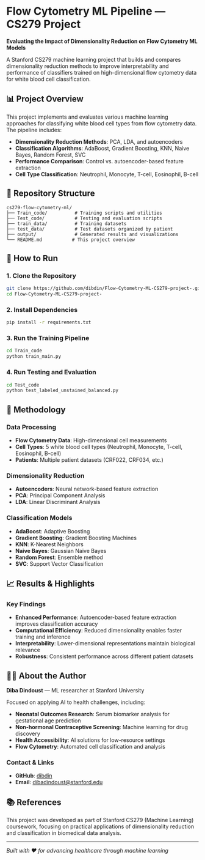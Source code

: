 # Flow Cytometry ML Pipeline — CS279 Project

**Evaluating the Impact of Dimensionality Reduction on Flow Cytometry ML Models**

A Stanford CS279 machine learning project that builds and compares dimensionality reduction methods to improve interpretability and performance of classifiers trained on high-dimensional flow cytometry data for white blood cell classification.

## 📊 Project Overview

This project implements and evaluates various machine learning approaches for classifying white blood cell types from flow cytometry data. The pipeline includes:

- **Dimensionality Reduction Methods**: PCA, LDA, and autoencoders
- **Classification Algorithms**: AdaBoost, Gradient Boosting, KNN, Naive Bayes, Random Forest, SVC
- **Performance Comparison**: Control vs. autoencoder-based feature extraction
- **Cell Type Classification**: Neutrophil, Monocyte, T-cell, Eosinophil, B-cell

## 📁 Repository Structure

```
cs279-flow-cytometry-ml/
├── Train_code/          # Training scripts and utilities
├── Test_code/           # Testing and evaluation scripts
├── train_data/          # Training datasets
├── test_data/           # Test datasets organized by patient
├── output/              # Generated results and visualizations
└── README.md           # This project overview
```

## 🚀 How to Run

### 1. Clone the Repository
```bash
git clone https://github.com/dibdin/Flow-Cytometry-ML-CS279-project-.git
cd Flow-Cytometry-ML-CS279-project-
```

### 2. Install Dependencies
```bash
pip install -r requirements.txt
```

### 3. Run the Training Pipeline
```bash
cd Train_code
python train_main.py
```

### 4. Run Testing and Evaluation
```bash
cd Test_code
python test_labeled_unstained_balanced.py
```

## 🔬 Methodology

### Data Processing
- **Flow Cytometry Data**: High-dimensional cell measurements
- **Cell Types**: 5 white blood cell types (Neutrophil, Monocyte, T-cell, Eosinophil, B-cell)
- **Patients**: Multiple patient datasets (CRF022, CRF034, etc.)

### Dimensionality Reduction
- **Autoencoders**: Neural network-based feature extraction
- **PCA**: Principal Component Analysis
- **LDA**: Linear Discriminant Analysis

### Classification Models
- **AdaBoost**: Adaptive Boosting
- **Gradient Boosting**: Gradient Boosting Machines
- **KNN**: K-Nearest Neighbors
- **Naive Bayes**: Gaussian Naive Bayes
- **Random Forest**: Ensemble method
- **SVC**: Support Vector Classification

## 📈 Results & Highlights

### Key Findings
- **Enhanced Performance**: Autoencoder-based feature extraction improves classification accuracy
- **Computational Efficiency**: Reduced dimensionality enables faster training and inference
- **Interpretability**: Lower-dimensional representations maintain biological relevance
- **Robustness**: Consistent performance across different patient datasets

## 👨‍🔬 About the Author

**Diba Dindoust** — ML researcher at Stanford University

Focused on applying AI to health challenges, including:
- **Neonatal Outcomes Research**: Serum biomarker analysis for gestational age prediction
- **Non-hormonal Contraceptive Screening**: Machine learning for drug discovery
- **Health Accessibility**: AI solutions for low-resource settings
- **Flow Cytometry**: Automated cell classification and analysis

### Contact & Links
- **GitHub**: [dibdin](https://github.com/dibdin)
- **Email**: dibadindoust@stanford.edu

## 📚 References

This project was developed as part of Stanford CS279 (Machine Learning) coursework, focusing on practical applications of dimensionality reduction and classification in biomedical data analysis.

---

*Built with ❤️ for advancing healthcare through machine learning*
